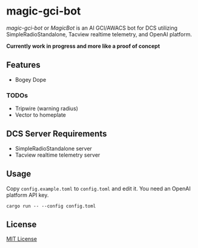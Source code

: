 # magic-gci-bot

_magic-gci-bot_ or _MagicBot_ is an AI GCI/AWACS bot for DCS utilizing SimpleRadioStandalone, Tacview realtime telemetry, and OpenAI platform.

__Currently work in progress and more like a proof of concept__

## Features

- Bogey Dope

### TODOs

- Tripwire (warning radius)
- Vector to homeplate

## DCS Server Requirements

- SimpleRadioStandalone server
- Tacview realtime telemetry server

## Usage

Copy `config.example.toml` to `config.toml` and edit it. You need an OpenAI platform API key.

```
cargo run -- --config config.toml
```

## License

[MIT License](./LICENSE)
